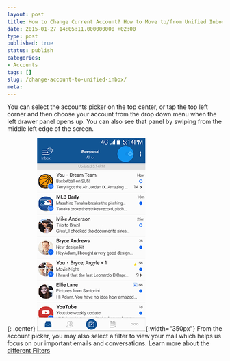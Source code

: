```yaml
---
layout: post
title: How to Change Current Account? How to Move to/from Unified Inbox View?
date: 2015-01-27 14:05:11.000000000 +02:00
type: post
published: true
status: publish
categories:
- Accounts
tags: []
slug: /change-account-to-unified-inbox/
meta:
---
```


You can select the accounts picker on the top center, or tap the top left corner and then choose your account from the drop down menu when the left drawer panel opens up. You can also see that panel by swiping from the middle left edge of the screen.

{: .center}
![](/assets/BlueMail_Picker.gif){:width="350px"}
From the account picker, you may also select a filter to view your mail which helps us focus on our important emails and conversations. Learn more about the [different Filters](/top-bar-left-triangle-menu)